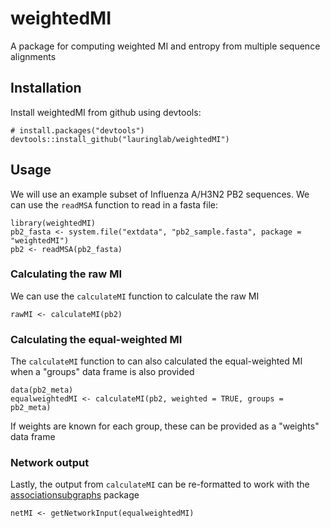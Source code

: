 # weightedMI

A package for computing weighted MI and entropy from multiple sequence alignments

## Installation

Install weightedMI from github using devtools:

    
    # install.packages("devtools")
    devtools::install_github("lauringlab/weightedMI")
    

## Usage

We will use an example subset of Influenza A/H3N2 PB2 sequences. We can use the `readMSA` function to read in a fasta file:

    
    library(weightedMI)
    pb2_fasta <- system.file("extdata", "pb2_sample.fasta", package = "weightedMI")
    pb2 <- readMSA(pb2_fasta)
    

### Calculating the raw MI

We can use the `calculateMI` function to calculate the raw MI

    
    rawMI <- calculateMI(pb2)
    

### Calculating the equal-weighted MI

The `calculateMI` function to can also calculated the equal-weighted MI when a "groups" data frame is also provided

    
    data(pb2_meta)
    equalweightedMI <- calculateMI(pb2, weighted = TRUE, groups = pb2_meta)
    
If weights are known for each group, these can be provided as a "weights" data frame

    

### Network output

Lastly, the output from `calculateMI` can be re-formatted to work with the [associationsubgraphs](https://github.com/nstrayer/associationsubgraphs) package

    
    netMI <- getNetworkInput(equalweightedMI)
    
